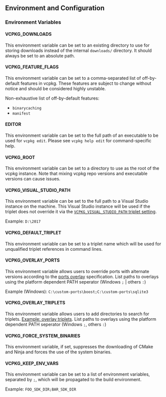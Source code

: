## Environment and Configuration

### Environment Variables

#### VCPKG_DOWNLOADS

This environment variable can be set to an existing directory to use for storing downloads instead of the internal
`downloads/` directory. It should always be set to an absolute path.

#### VCPKG_FEATURE_FLAGS

This environment variable can be set to a comma-separated list of off-by-default features in vcpkg. These features are
subject to change without notice and should be considered highly unstable.

Non-exhaustive list of off-by-default features:

- `binarycaching`
- `manifest`

#### EDITOR

This environment variable can be set to the full path of an executable to be used for `vcpkg edit`. Please see
`vcpkg help edit` for command-specific help.

#### VCPKG_ROOT

This environment variable can be set to a directory to use as the root of the vcpkg instance. Note that mixing vcpkg
repo versions and executable versions can cause issues.

#### VCPKG_VISUAL_STUDIO_PATH

This environment variable can be set to the full path to a Visual Studio instance on the machine. This Visual Studio instance
will be used if the triplet does not override it via the [`VCPKG_VISUAL_STUDIO_PATH` triplet setting](triplets.md#VCPKG_VISUAL_STUDIO_PATH).

Example: `D:\2017`

#### VCPKG_DEFAULT_TRIPLET

This environment variable can be set to a triplet name which will be used for unqualified triplet references in command lines.

#### VCPKG_OVERLAY_PORTS

This environment variable allows users to override ports with alternate versions according to the
[ports overlay](../specifications/ports-overlay.md) specification. List paths to overlays using 
the platform dependent PATH seperator (Windows `;` | others `:`) 

Example (Windows): `C:\custom-ports\boost;C:\custom-ports\sqlite3`

#### VCPKG_OVERLAY_TRIPLETS

This environment variable allows users to add directories to search for triplets.
[Example: overlay triplets](../examples/overlay-triplets-linux-dynamic.md).
List paths to overlays using the platform dependent PATH seperator (Windows `;`, others `:`) 

#### VCPKG_FORCE_SYSTEM_BINARIES

This environment variable, if set, suppresses the downloading of CMake and Ninja and forces the use of the system binaries.

#### VCPKG_KEEP_ENV_VARS

This environment variable can be set to a list of environment variables, separated by `;`, which will be propagated to
the build environment.

Example: `FOO_SDK_DIR;BAR_SDK_DIR`

